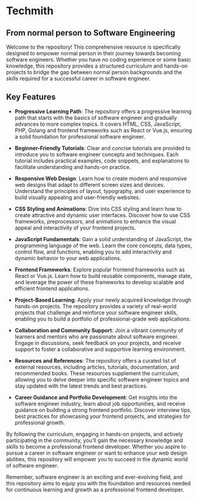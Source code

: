 # Techmith
## From normal person to Software Engineering

Welcome to the repository! This comprehensive resource is specifically designed to empower normal person in their journey towards becoming software engineers. Whether you have no coding experience or some basic knowledge, this repository provides a structured curriculum and hands-on projects to bridge the gap between normal person backgrounds and the skills required for a successful career in software engineer.

## Key Features

- **Progressive Learning Path**: The repository offers a progressive learning path that starts with the basics of software engineer and gradually advances to more complex topics. It covers HTML, CSS, JavaScript, PHP, Golang and frontend frameworks such as React or Vue.js, ensuring a solid foundation for professional software engineer.

- **Beginner-Friendly Tutorials**: Clear and concise tutorials are provided to introduce you to software engineer concepts and techniques. Each tutorial includes practical examples, code snippets, and explanations to facilitate understanding and hands-on practice.

- **Responsive Web Design**: Learn how to create modern and responsive web designs that adapt to different screen sizes and devices. Understand the principles of layout, typography, and user experience to build visually appealing and user-friendly websites.

- **CSS Styling and Animations**: Dive into CSS styling and learn how to create attractive and dynamic user interfaces. Discover how to use CSS frameworks, preprocessors, and animations to enhance the visual appeal and interactivity of your frontend projects.

- **JavaScript Fundamentals**: Gain a solid understanding of JavaScript, the programming language of the web. Learn the core concepts, data types, control flow, and functions, enabling you to add interactivity and dynamic behavior to your web applications.

- **Frontend Frameworks**: Explore popular frontend frameworks such as React or Vue.js. Learn how to build reusable components, manage state, and leverage the power of these frameworks to develop scalable and efficient frontend applications.

- **Project-Based Learning**: Apply your newly acquired knowledge through hands-on projects. The repository provides a variety of real-world projects that challenge and reinforce your software engineer skills, enabling you to build a portfolio of professional-grade web applications.

- **Collaboration and Community Support**: Join a vibrant community of learners and mentors who are passionate about software engineer. Engage in discussions, seek feedback on your projects, and receive support to foster a collaborative and supportive learning environment.

- **Resources and References**: The repository offers a curated list of external resources, including articles, tutorials, documentation, and recommended books. These resources supplement the curriculum, allowing you to delve deeper into specific software engineer topics and stay updated with the latest trends and best practices.

- **Career Guidance and Portfolio Development**: Get insights into the software engineer industry, learn about job opportunities, and receive guidance on building a strong frontend portfolio. Discover interview tips, best practices for showcasing your frontend projects, and strategies for professional growth.

By following the curriculum, engaging in hands-on projects, and actively participating in the community, you'll gain the necessary knowledge and skills to become a professional frontend developer. Whether you aspire to pursue a career in software engineer or want to enhance your web design abilities, this repository will empower you to succeed in the dynamic world of software engineer.

Remember, software engineer is an exciting and ever-evolving field, and this repository aims to equip you with the foundation and resources needed for continuous learning and growth as a professional frontend developer.
